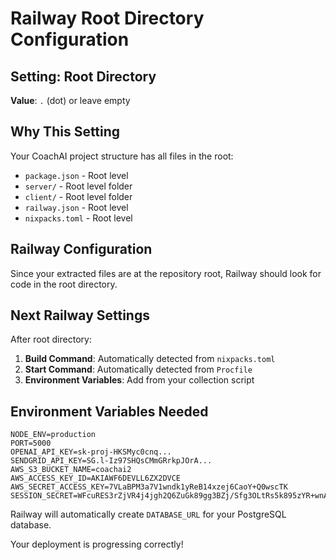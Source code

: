 # Railway Root Directory Configuration

## Setting: Root Directory
**Value**: `.` (dot) or leave empty

## Why This Setting
Your CoachAI project structure has all files in the root:
- `package.json` - Root level
- `server/` - Root level folder
- `client/` - Root level folder
- `railway.json` - Root level
- `nixpacks.toml` - Root level

## Railway Configuration
Since your extracted files are at the repository root, Railway should look for code in the root directory.

## Next Railway Settings
After root directory:
1. **Build Command**: Automatically detected from `nixpacks.toml`
2. **Start Command**: Automatically detected from `Procfile`
3. **Environment Variables**: Add from your collection script

## Environment Variables Needed
```
NODE_ENV=production
PORT=5000
OPENAI_API_KEY=sk-proj-HKSMyc0cnq...
SENDGRID_API_KEY=SG.l-Iz97SHQsCMmGRrkpJOrA...
AWS_S3_BUCKET_NAME=coachai2
AWS_ACCESS_KEY_ID=AKIAWF6DEVLL6ZX2DVCE
AWS_SECRET_ACCESS_KEY=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
SESSION_SECRET=WFcuRES3rZjVR4j4jgh2Q6ZuGk89gg3BZj/Sfg3OLtRs5k895zYR+wnAdGIhoNHWgBZHVdMGrptg/FpJtuF/KQ==
```

Railway will automatically create `DATABASE_URL` for your PostgreSQL database.

Your deployment is progressing correctly!